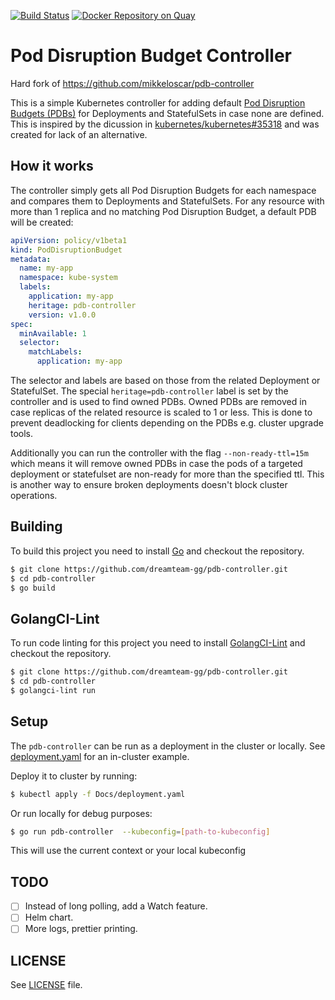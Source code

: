 [![Build Status](https://travis-ci.com/dreamteam-gg/pdb-controller.svg?branch=master)](https://travis-ci.com/dreamteam-gg/pdb-controller)
[![Docker Repository on Quay](https://quay.io/repository/dreamteam/pdb-controller/status "Docker Repository on Quay")](https://quay.io/repository/dreamteam/pdb-controller)

# Pod Disruption Budget Controller

Hard fork of https://github.com/mikkeloscar/pdb-controller

This is a simple Kubernetes controller for adding default [Pod Disruption
Budgets (PDBs)][pdb] for Deployments and StatefulSets in case none are defined. This
is inspired by the dicussion in
[kubernetes/kubernetes#35318](https://github.com/kubernetes/kubernetes/issues/35318)
and was created for lack of an alternative.

## How it works

The controller simply gets all Pod Disruption Budgets for each namespace and
compares them to Deployments and StatefulSets. For any resource with more than
1 replica and no matching Pod Disruption Budget, a default PDB will be created:

```yaml
apiVersion: policy/v1beta1
kind: PodDisruptionBudget
metadata:
  name: my-app
  namespace: kube-system
  labels:
    application: my-app
    heritage: pdb-controller
    version: v1.0.0
spec:
  minAvailable: 1
  selector:
    matchLabels:
      application: my-app
```

The selector and labels are based on those from the related Deployment or
StatefulSet. The special `heritage=pdb-controller` label is set by the
controller and is used to find owned PDBs. Owned PDBs are removed in case
replicas of the related resource is scaled to 1 or less. This
is done to prevent deadlocking for clients depending on the PDBs e.g. cluster
upgrade tools.

Additionally you can run the controller with the flag `--non-ready-ttl=15m`
which means it will remove owned PDBs in case the pods of a targeted deployment
or statefulset are non-ready for more than the specified ttl. This is another
way to ensure broken deployments doesn't block cluster operations.

## Building

To build this project you need to install [Go](https://golang.org/dl/) and checkout the repository.

```bash
$ git clone https://github.com/dreamteam-gg/pdb-controller.git
$ cd pdb-controller
$ go build
```

## GolangCI-Lint

To run code linting for this project you need to install [GolangCI-Lint](https://github.com/golangci/golangci-lint#install) and checkout the repository.

```bash
$ git clone https://github.com/dreamteam-gg/pdb-controller.git
$ cd pdb-controller
$ golangci-lint run
```

## Setup

The `pdb-controller` can be run as a deployment in the cluster or locally. See
[deployment.yaml](/Docs/deployment.yaml) for an in-cluster example.

Deploy it to cluster by running:

```bash
$ kubectl apply -f Docs/deployment.yaml
```

Or run locally for debug purposes:

```bash
$ go run pdb-controller  --kubeconfig=[path-to-kubeconfig]
```
This will use the current context or your local kubeconfig

## TODO

* [ ] Instead of long polling, add a Watch feature.
* [ ] Helm chart.
* [ ] More logs, prettier printing.

## LICENSE

See [LICENSE](LICENSE) file.

[pdb]: https://kubernetes.io/docs/tasks/run-application/configure-pdb/
